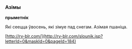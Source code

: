 ### Азімы
**прыметнік**

Які сеецца ўвосень, які зімуе пад снегам. Азімая пшаніца.

<a rel="author">[http://rv-blr.com/](http://rv-blr.com/slounik.jsp?letterId=0&maskId=0&pageId=184)</a>
